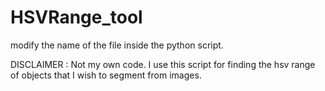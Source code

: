 # HSVRange_tool

modify the name of the file inside the python script.
 
DISCLAIMER : Not my own code. I use this script for finding the hsv range of objects that I wish to segment from images. 
